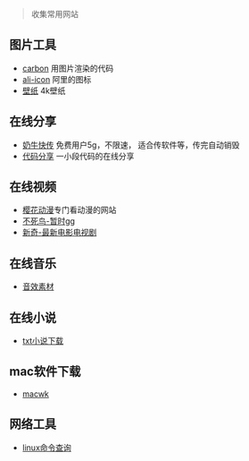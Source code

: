 > 收集常用网站 

## 图片工具

- [carbon](https://carbon.now.sh/) 用图片渲染的代码
- [ali-icon](https://www.iconfont.cn/home/index?spm=a313x.7781069.1998910419.2) 阿里的图标
- [壁纸](http://pic.netbian.com/4kdongman/) 4k壁纸

## 在线分享

- [奶牛快传](https://cowtransfer.com/) 免费用户5g，不限速， 适合传软件等，传完自动销毁
- [代码分享](https://pasteme.cn/) 一小段代码的在线分享

## 在线视频

- [樱花动漫](https://www.imomoe.ai/)专门看动漫的网站
- [不死鸟-暂时gg]()
- [新奇-最新电影电视剧](https://www.newqiyu.com/)

## 在线音乐
- [音效素材](https://www.aigei.com/sound/class/effect-wav/)

## 在线小说
- [txt小说下载](https://www.555x.org/) 

## mac软件下载

- [macwk](https://macwk.com/)

## 网络工具

- [linux命令查询](https://wangchujiang.com/linux-command/)

